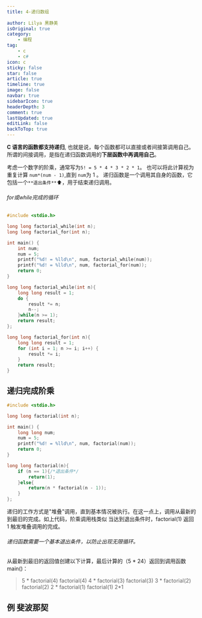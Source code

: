 ```yaml
---
title: 4-递归数组
 
author: Lilya 黑静美
isOriginal: true
category: 
    - 编程
tag:
    - c
    - c#
icon: c
sticky: false
star: false
article: true
timeline: true
image: false
navbar: true
sidebarIcon: true
headerDepth: 3
comment: true
lastUpdated: true
editLink: false
backToTop: true
---
```


**C 语言的函数都支持递归**, 也就是说，每个函数都可以直接或者间接第调用自己。
所谓的间接调用，是指在递归函数调用的**下层函数中再调用自己**。

考虑一个数字的阶乘，通常写为`5! = 5 * 4 * 3 * 2 * 1`。
也可以将此计算视为重复计算 `num*(num - 1)`,直到 `num`为 1 。
递归函数是一个调用其自身的函数，它包括一个`**退出条件**`⬆️，用于结束递归调用。

###### for或while完成的循环

```c
#include <stdio.h>

long long factorial_while(int n);
long long factorial_for(int n);

int main() {
    int num;
    num = 5;
    printf("%d! = %lld\n", num, factorial_while(num));
    printf("%d! = %lld\n", num, factorial_for(num));
    return 0;
}

long long factorial_while(int n){
    long long result = 1;
    do {
        result *= n;
        n--;
    }while(n >= 1);
    return result;
};

long long factorial_for(int n){
    long long result = 1;
    for (int i = 1; n >= i; i++) {
        result *= i;
    }
    return result;
}
```



## 递归完成阶乘

```c
#include <stdio.h>

long long factorial(int n);

int main() {
    long long num;
    num = 5;
    printf("%d! = %lld\n", num, factorial(num));
    return 0;
}

long long factorial(n){
    if (n == 1){/*退出条件*/
        return(1);
    }else{
        return(n * factorial(n - 1));
    }
};

```

递归的工作方式是"堆叠"调用，直到基本情况被执行。在这一点上，调用从最新的到最旧的完成。如上代码，阶乘调用栈类似
当达到退出条件时，factorial(1) 返回 1 触发堆叠调用的完成。

###### 递归函数需要一个基本退出条件，以防止出现无限循环。

###### 
从最新到最旧的返回值创建以下计算，最后计算的（5 * 24）返回到调用函数 main()：

> 5 * factorial(4)
>   factorial(4) 4 * factorial(3)
>   factorial(3) 3 * factorial(2)
>   factorial(2) 2 * factorial(1)
>   factorial(1) 2*1



## 例 斐波那契

